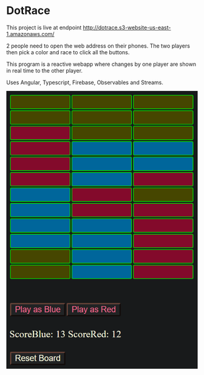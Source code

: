 # DotRace

This project is live at endpoint http://dotrace.s3-website-us-east-1.amazonaws.com/

2 people need to open the web address on their phones. The two players then pick a color and race to click all the buttons.

This program is a reactive webapp where changes by one player are shown in real time to the other player.

Uses Angular, Typescript, Firebase, Observables and Streams.

![](screenshot/ScreenshotDotRace.PNG)
